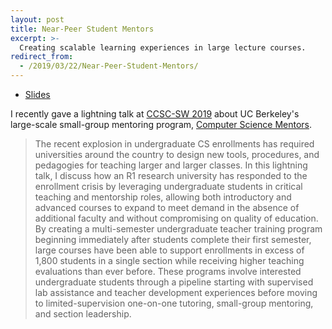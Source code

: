 ```yaml
---
layout: post
title: Near-Peer Student Mentors
excerpt: >-
  Creating scalable learning experiences in large lecture courses.
redirect_from:
  - /2019/03/22/Near-Peer-Student-Mentors/
---
```


- [Slides](https://docs.google.com/presentation/d/1tCFBy31qBpC3OPKbmPjEb57hDJdwJx0891KVHTGxR-k/edit?usp=sharing)

I recently gave a lightning talk at [CCSC-SW 2019][] about UC Berkeley's large-scale small-group mentoring program, [Computer Science Mentors][].

[CCSC-SW 2019]: http://ccsc.org/southwestern/2019/index.php
[Computer Science Mentors]: https://csmentors.berkeley.edu/

> The recent explosion in undergraduate CS enrollments has required universities around the country to design new tools, procedures, and pedagogies for teaching larger and larger classes. In this lightning talk, I discuss how an R1 research university has responded to the enrollment crisis by leveraging undergraduate students in critical teaching and mentorship roles, allowing both introductory and advanced courses to expand to meet demand in the absence of additional faculty and without compromising on quality of education. By creating a multi-semester undergraduate teacher training program beginning immediately after students complete their first semester, large courses have been able to support enrollments in excess of 1,800 students in a single section while receiving higher teaching evaluations than ever before. These programs involve interested undergraduate students through a pipeline starting with supervised lab assistance and teacher development experiences before moving to limited-supervision one-on-one tutoring, small-group mentoring, and section leadership.
